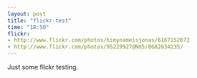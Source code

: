 ```yaml
---
layout: post
title: "flickr-test"
time: "18:50"
flickr:
- http://www.flickr.com/photos/himynameisjonas/6167152072
- http://www.flickr.com/photos/95229927@N05/8682634235/
---
```



Just some flickr testing.

